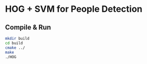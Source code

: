 HOG + SVM for People Detection
===============================

Compile & Run
--------------
```bash
mkdir build
cd build
cmake ../
make
./HOG
```
